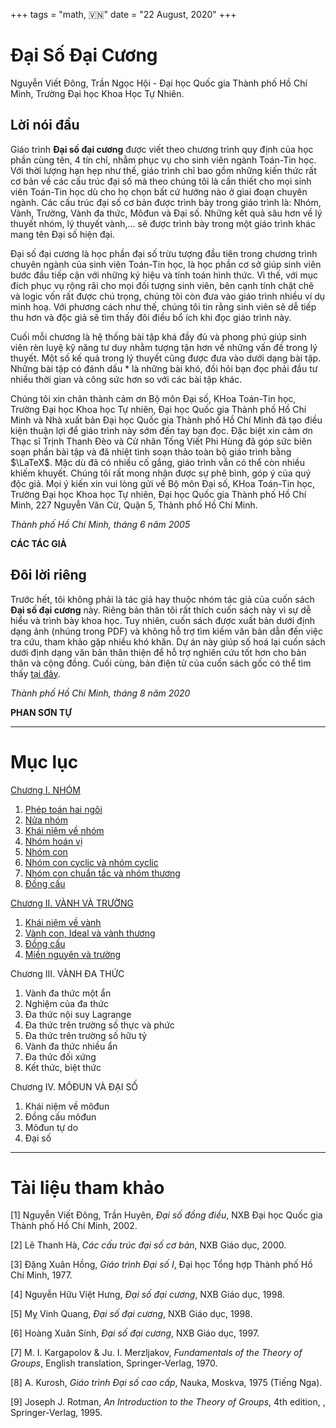 +++
tags = "math, 🇻🇳"
date = "22 August, 2020"
+++

# Đại Số Đại Cương

Nguyễn Viết Đông, Trần Ngọc Hội - Đại học Quốc gia Thành phố Hồ Chí Minh, Trường Đại học Khoa Học Tự Nhiên.

## Lời nói đầu

Giáo trình **Đại số đại cương** được viết theo chương trình quy định của học phần cùng tên, 4 tín chỉ, nhằm phục vụ cho sinh viên ngành Toán-Tin học. Với thời lượng hạn hẹp như thế, giáo trình chỉ bao gồm những kiến thức rất cơ bản về các cấu trúc đại số mà theo chúng tôi là cần thiết cho mọi sinh viên Toán-Tin học dù cho họ chọn bất cứ hướng nào ở giai đoạn chuyên ngành. Các cấu trúc đại số cơ bản được trình bày trong giáo trình là: Nhóm, Vành, Trường, Vành đa thức, Môđun và Đại số. Những kết quả sâu hơn về lý thuyết nhóm, lý thuyết vành,... sẽ được trình bày trong một giáo trình khác mang tên Đại số hiện đại.

Đại số đại cương là học phần đại số trừu tượng đầu tiên trong chương trình chuyên ngành của sinh viên Toán-Tin học, là học phần cơ sở giúp sinh viên bước đầu tiếp cận với những ký hiệu và tính toán hình thức. Vì thế, với mục đích phục vụ rộng rãi cho mọi đối tượng sinh viên, bên cạnh tính chặt chẽ và logic vốn rất được chú trọng, chúng tôi còn đưa vào giáo trình nhiều ví dụ minh hoạ. Với phương cách như thế, chúng tôi tin rằng sinh viên sẽ dễ tiếp thu hơn và độc giả sẽ tìm thấy đôi điều bổ ích khi đọc giáo trình này.

Cuối mỗi chương là hệ thống bài tập khá đầy đủ và phong phú giúp sinh viên rèn luyệ kỹ năng tư duy nhằm tượng tận hơn về những vấn đề trong lý thuyết. Một số kế quả trong lý thuyết cũng được đưa vào dưới dạng bài tập. Những bài tập có đánh dấu \* là những bài khó, đồi hỏi bạn đọc phải đầu tư nhiều thời gian và công sức hơn so với các bài tập khác.

Chúng tôi xin chân thành cảm ơn Bộ môn Đại số, KHoa Toán-Tin học, Trường Đại học Khoa học Tự nhiên, Đại học Quốc gia Thành phố Hồ Chí Minh và Nhà xuất bản Đại học Quốc gia Thành phố Hồ Chí Minh đã tạo điều kiện thuận lợi để giáo trình này sớm đến tay bạn đọc. Đặc biệt xin cảm ơn Thạc sĩ Trịnh Thanh Đèo và Cử nhân Tống Viết Phi Hùng đã góp sức biên soạn phần bài tập và đã nhiệt tình soạn thảo toàn bộ giáo trình bằng $\LaTeX$. Mặc dù đã có nhiều cố gắng, giáo trình vẫn có thể còn nhiều khiếm khuyết. Chúng tôi rất mong nhận được sự phê bình, góp ý của quý độc giả. Mọi ý kiến xin vui lòng gửi về Bộ môn Đại số, KHoa Toán-Tin học, Trường Đại học Khoa học Tự nhiên, Đại học Quốc gia Thành phố Hồ Chí Minh, 227 Nguyễn Văn Cừ, Quận 5, Thành phố Hồ Chí Minh.

_Thành phố Hồ Chí Minh, tháng 6 năm 2005_

**CÁC TÁC GIẢ**

## Đôi lời riêng

Trước hết, tôi không phải là tác giả hay thuộc nhóm tác giả của cuốn sách **Đại số đại cương** này. Riêng bản thân tôi rất thích cuốn sách này vì sự dễ hiểu và trình bày khoa học. Tuy nhiên, cuốn sách được xuất bản dưới định dạng ảnh (nhúng trong PDF) và không hỗ trợ tìm kiếm văn bản dẫn đến việc tra cứu, tham khảo gặp nhiều khó khăn. Dự án này giúp số hoá lại cuốn sách dưới định dạng văn bản thân thiện để hỗ trợ nghiên cứu tốt hơn cho bản thân và cộng đồng. Cuối cùng, bản điện tử của cuốn sách gốc có thể tìm thấy [tại đây](/static/Đại%20Số%20Đại%20Cương.pdf).

_Thành phố Hồ Chí Minh, tháng 8 năm 2020_

**PHAN SƠN TỰ**

---

# Mục lục

[Chương I. NHÓM](/blog/dai-so-dai-cuong/chuong-i-nhom)

1. [Phép toán hai ngôi](/blog/dai-so-dai-cuong/chuong-i-nhom#1-phép-toán-hai-ngôi)
2. [Nửa nhóm](/blog/dai-so-dai-cuong/chuong-i-nhom#2-nửa-nhóm)
3. [Khái niệm về nhóm](/blog/dai-so-dai-cuong/chuong-i-nhom#3-khái-niệm-về-nhóm)
4. [Nhóm hoán vị](/blog/dai-so-dai-cuong/chuong-i-nhom#4-nhóm-hoán-vị)
5. [Nhóm con](/blog/dai-so-dai-cuong/chuong-i-nhom#5-nhóm-con)
6. [Nhóm con cyclic và nhóm cyclic](/blog/dai-so-dai-cuong/chuong-i-nhom#6-nhóm-con-cyclic-và-nhóm-cyclic)
7. [Nhóm con chuẩn tắc và nhóm thương](/blog/dai-so-dai-cuong/chuong-i-nhom#7-nhóm-con-chuẩn-tắc-và-nhóm-thương)
8. [Đồng cấu](/blog/dai-so-dai-cuong/chuong-i-nhom#8-đồng-cấu)

[Chương II. VÀNH VÀ TRƯỜNG](/blog/dai-so-dai-cuong/chuong-ii-vanh-va-truong)

1. [Khái niệm về vành](/blog/dai-so-dai-cuong/chuong-ii-vanh-va-truong#1-khái-niệm-về-vành)
2. [Vành con, Ideal và vành thương](/blog/dai-so-dai-cuong/chuong-ii-vanh-va-truong#2-vành-con-ideal-và-vành-thương)
3. [Đồng cấu](/blog/dai-so-dai-cuong/chuong-ii-vanh-va-truong#3-đồng-cấu)
4. [Miền nguyên và trường](/blog/dai-so-dai-cuong/chuong-ii-vanh-va-truong#4-miền-nguyên-và-trường)

Chương III. VÀNH ĐA THỨC

1. Vành đa thức một ẩn
2. Nghiệm của đa thức
3. Đa thức nội suy Lagrange
4. Đa thức trên trường số thực và phức
5. Đa thức trên trường số hữu tỷ
6. Vành đa thức nhiều ẩn
7. Đa thức đối xứng
8. Kết thức, biệt thức

Chương IV. MÔĐUN VÀ ĐẠI SỐ

1. Khái niệm về môđun
2. Đồng cấu môđun
3. Môđun tự do
4. Đại số

---

# Tài liệu tham khảo

[1] Nguyễn Viết Đông, Trần Huyên, _Đại số đồng điều_, NXB Đại học Quốc gia Thành phố Hồ Chí Minh, 2002.

[2] Lê Thanh Hà, _Các cấu trúc đại số cơ bản_, NXB Giáo dục, 2000.

[3] Đặng Xuân Hồng, _Giáo trình Đại số I_, Đại học Tổng hợp Thành phố Hồ Chí Minh, 1977.

[4] Nguyễn Hữu Việt Hưng, _Đại số đại cương_, NXB Giáo dục, 1998.

[5] Mỵ Vinh Quang, _Đại số đại cương_, NXB Giáo dục, 1998.

[6] Hoàng Xuân Sính, _Đại số đại cương_, NXB Giáo dục, 1997.

[7] M. I. Kargapolov & Ju. I. Merzljakov, _Fundamentals of the Theory of Groups_, English translation, Springer-Verlag, 1970.

[8] A. Kurosh, _Giáo trình Đại số cao cấp_, Nauka, Moskva, 1975 (Tiếng Nga).

[9] Joseph J. Rotman, _An Introduction to the Theory of Groups_, 4th edition, , Springer-Verlag, 1995.
